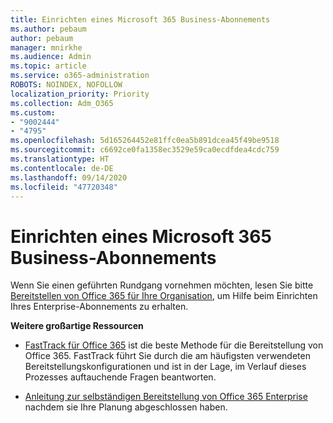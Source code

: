 ```yaml
---
title: Einrichten eines Microsoft 365 Business-Abonnements
ms.author: pebaum
author: pebaum
manager: mnirkhe
ms.audience: Admin
ms.topic: article
ms.service: o365-administration
ROBOTS: NOINDEX, NOFOLLOW
localization_priority: Priority
ms.collection: Adm_O365
ms.custom:
- "9002444"
- "4795"
ms.openlocfilehash: 5d165264452e81ffc0ea5b891dcea45f49be9518
ms.sourcegitcommit: c6692ce0fa1358ec3529e59ca0ecdfdea4cdc759
ms.translationtype: HT
ms.contentlocale: de-DE
ms.lasthandoff: 09/14/2020
ms.locfileid: "47720348"
---
```

# <a name="set-up-a-microsoft-365-business-subscription"></a>Einrichten eines Microsoft 365 Business-Abonnements

Wenn Sie einen geführten Rundgang vornehmen möchten, lesen Sie bitte [Bereitstellen von Office 365 für Ihre Organisation](https://docs.microsoft.com/office365/enterprise/setup-overview-for-enterprises), um Hilfe beim Einrichten Ihres Enterprise-Abonnements zu erhalten.

**Weitere großartige Ressourcen**

- [FastTrack für Office 365](https://docs.microsoft.com/fasttrack/O365-fasttrack-benefit-for-office-365) ist die beste Methode für die Bereitstellung von Office 365. FastTrack führt Sie durch die am häufigsten verwendeten Bereitstellungskonfigurationen und ist in der Lage, im Verlauf dieses Prozesses auftauchende Fragen beantworten. 

- [Anleitung zur selbständigen Bereitstellung von Office 365 Enterprise](https://docs.microsoft.com/office365/enterprise/setup-overview-for-enterprises#do-it-yourself-guided-deployment-of-office-365-enterprise) nachdem sie Ihre Planung abgeschlossen haben. 
